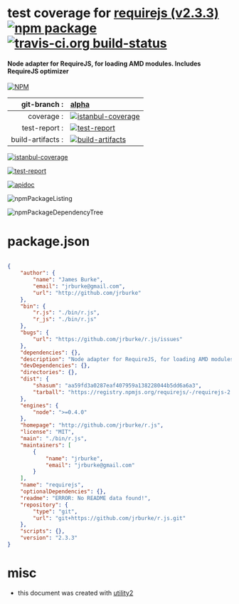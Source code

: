 # test coverage for  [requirejs (v2.3.3)](http://github.com/jrburke/r.js)  [![npm package](https://img.shields.io/npm/v/npmtest-requirejs.svg?style=flat-square)](https://www.npmjs.org/package/npmtest-requirejs) [![travis-ci.org build-status](https://api.travis-ci.org/npmtest/node-npmtest-requirejs.svg)](https://travis-ci.org/npmtest/node-npmtest-requirejs)
#### Node adapter for RequireJS, for loading AMD modules. Includes RequireJS optimizer

[![NPM](https://nodei.co/npm/requirejs.png?downloads=true)](https://www.npmjs.com/package/requirejs)

| git-branch : | [alpha](https://github.com/npmtest/node-npmtest-requirejs/tree/alpha)|
|--:|:--|
| coverage : | [![istanbul-coverage](https://npmtest.github.io/node-npmtest-requirejs/build/coverage.badge.svg)](https://npmtest.github.io/node-npmtest-requirejs/build/coverage.html/index.html)|
| test-report : | [![test-report](https://npmtest.github.io/node-npmtest-requirejs/build/test-report.badge.svg)](https://npmtest.github.io/node-npmtest-requirejs/build/test-report.html)|
| build-artifacts : | [![build-artifacts](https://npmtest.github.io/node-npmtest-requirejs/glyphicons_144_folder_open.png)](https://github.com/npmtest/node-npmtest-requirejs/tree/gh-pages/build)|

[![istanbul-coverage](https://npmtest.github.io/node-npmtest-requirejs/build/screenCapture.buildCustomOrg.browser.coverage.html.png)](https://npmtest.github.io/node-npmtest-requirejs/build/coverage.html/index.html)

[![test-report](https://npmtest.github.io/node-npmtest-requirejs/build/screenCapture.buildCustomOrg.browser.%252Fhome%252Ftravis%252Fbuild%252Fnpmtest%252Fnode-npmtest-requirejs%252Ftmp%252Fbuild%252Ftest-report.html.png)](https://npmtest.github.io/node-npmtest-requirejs/build/test-report.html)

[![apidoc](https://npmdoc.github.io/node-npmdoc-requirejs/build/screenCapture.buildApidoc.browser.%252Fhome%252Ftravis%252Fbuild%252Fnpmdoc%252Fnode-npmdoc-requirejs%252Ftmp%252Fbuild%252Fapidoc.html.png)](https://npmdoc.github.io/node-npmdoc-requirejs/build/apidoc.html)

![npmPackageListing](https://npmtest.github.io/node-npmtest-requirejs/build/screenCapture.npmPackageListing.svg)

![npmPackageDependencyTree](https://npmtest.github.io/node-npmtest-requirejs/build/screenCapture.npmPackageDependencyTree.svg)



# package.json

```json

{
    "author": {
        "name": "James Burke",
        "email": "jrburke@gmail.com",
        "url": "http://github.com/jrburke"
    },
    "bin": {
        "r.js": "./bin/r.js",
        "r_js": "./bin/r.js"
    },
    "bugs": {
        "url": "https://github.com/jrburke/r.js/issues"
    },
    "dependencies": {},
    "description": "Node adapter for RequireJS, for loading AMD modules. Includes RequireJS optimizer",
    "devDependencies": {},
    "directories": {},
    "dist": {
        "shasum": "aa59fd3a0287eaf407959a138228044b5dd6a6a3",
        "tarball": "https://registry.npmjs.org/requirejs/-/requirejs-2.3.3.tgz"
    },
    "engines": {
        "node": ">=0.4.0"
    },
    "homepage": "http://github.com/jrburke/r.js",
    "license": "MIT",
    "main": "./bin/r.js",
    "maintainers": [
        {
            "name": "jrburke",
            "email": "jrburke@gmail.com"
        }
    ],
    "name": "requirejs",
    "optionalDependencies": {},
    "readme": "ERROR: No README data found!",
    "repository": {
        "type": "git",
        "url": "git+https://github.com/jrburke/r.js.git"
    },
    "scripts": {},
    "version": "2.3.3"
}
```



# misc
- this document was created with [utility2](https://github.com/kaizhu256/node-utility2)

